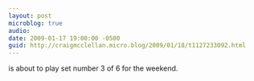 ```yaml
---
layout: post
microblog: true
audio: 
date: 2009-01-17 19:00:00 -0500
guid: http://craigmcclellan.micro.blog/2009/01/18/t1127233092.html
---
```

is about to play set number 3 of 6 for the weekend.
